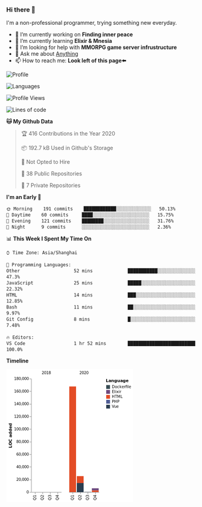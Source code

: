 ### Hi there 👋

I'm a non-professional programmer, trying something new everyday.

<!--
**dyzdyz010/dyzdyz010** is a ✨ _special_ ✨ repository because its `README.md` (this file) appears on your GitHub profile.
-->

- 🔭 I’m currently working on **Finding inner peace**
- 🌱 I’m currently learning **Elixir & Mnesia**
- 🤔 I’m looking for help with **MMORPG game server infrustructure**
- 💬 Ask me about [Anything](https://github.com/dyzdyz010/dyzdyz010/issues)
- 📫 How to reach me: **Look left of this page⬅️**

<!-- - 👯 I’m looking to collaborate on
- 😄 Pronouns: ...
- ⚡ Fun fact: ...
 -->
 
![Profile](https://github-readme-stats.vercel.app/api?username=dyzdyz010&count_private=true&show_icons=true&theme=dracula&include_all_commits=true)

![Languages](https://github-readme-stats.vercel.app/api/top-langs/?username=dyzdyz010&theme=dracula&hide=html,jupyter+notebook&count_private=true&show_icons=true)

<!--START_SECTION:waka-->
![Profile Views](http://img.shields.io/badge/Profile%20Views-6-blue)

![Lines of code](https://img.shields.io/badge/From%20Hello%20World%20I%27ve%20Written-199390%20lines%20of%20code-blue)

**🐱 My Github Data** 

> 🏆 416 Contributions in the Year 2020
 > 
> 📦 192.7 kB Used in Github's Storage 
 > 
> 🚫 Not Opted to Hire
 > 
> 📜 38 Public Repositories 
 > 
> 🔑 7 Private Repositories  
 > 
**I'm an Early 🐤** 

```text
🌞 Morning    191 commits    ████████████░░░░░░░░░░░░░   50.13% 
🌆 Daytime    60 commits     ████░░░░░░░░░░░░░░░░░░░░░   15.75% 
🌃 Evening    121 commits    ████████░░░░░░░░░░░░░░░░░   31.76% 
🌙 Night      9 commits      ░░░░░░░░░░░░░░░░░░░░░░░░░   2.36%

```


📊 **This Week I Spent My Time On** 

```text
⌚︎ Time Zone: Asia/Shanghai

💬 Programming Languages: 
Other                    52 mins             ███████████░░░░░░░░░░░░░░   47.3% 
JavaScript               25 mins             █████░░░░░░░░░░░░░░░░░░░░   22.32% 
HTML                     14 mins             ███░░░░░░░░░░░░░░░░░░░░░░   12.85% 
Bash                     11 mins             ██░░░░░░░░░░░░░░░░░░░░░░░   9.97% 
Git Config               8 mins              █░░░░░░░░░░░░░░░░░░░░░░░░   7.48%

🔥 Editors: 
VS Code                  1 hr 52 mins        █████████████████████████   100.0%

```

**Timeline**

![Chart not found](https://raw.githubusercontent.com/dyzdyz010/dyzdyz010/master/charts/bar_graph.png) 


<!--END_SECTION:waka-->

